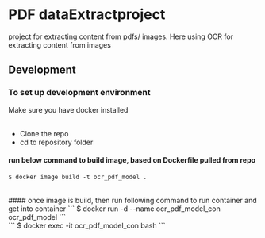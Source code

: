 # PDF dataExtractproject
project for extracting content from pdfs/ images. 
Here using OCR for extracting content from images

## Development
### To set up development environment
Make sure you have docker installed <br>
<br>


- Clone the repo
- cd to repository folder

#### run below command to build image, based on Dockerfile pulled from repo 
```  
$ docker image build -t ocr_pdf_model . 
```
<br>
#### once image is build, then run following command to run container and get into container 
```
$ docker run -d --name ocr_pdf_model_con ocr_pdf_model
``` 
<br>
```  
$ docker exec -it ocr_pdf_model_con bash 
```

